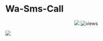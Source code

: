 # Wa-Sms-Call
<p align="center">
    <img src="https://img.shields.io/static/v1?logo=linux&label=Language&message=python&color=yellow">
<img src="https://komarev.com/ghpvc/?username=Xenzi-XN1&label=Views&color=green&style=plastic" alt="views">

[![](https://img.shields.io/static/v1?logo=youtube&label=subscribe&message=my%20youtube&color=green)](https://youtube.com/channel/UCtu-GcxKL8kJBXpR1wfMgWg)
